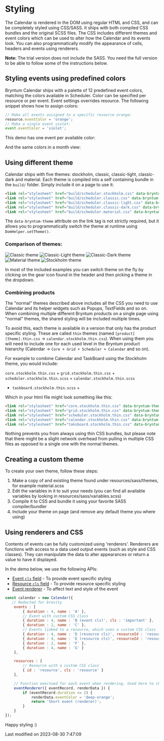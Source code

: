# Styling
The Calendar is rendered in the DOM using regular HTML and CSS, and can be completely styled using CSS/SASS. It ships 
with both compiled CSS bundles and the original SCSS files. The CSS includes different themes and event colors which can 
be used to alter how the Calendar and its events look. You can also programmatically modify the appearance of cells, 
headers and events using renderers.

**Note:** The trial version does not include the SASS. You need the full version to be able to follow some of the 
instructions below.

## Styling events using predefined colors
Bryntum Calendar ships with a palette of 12 predefined event colors, matching the colors available in Scheduler. Color 
can be specified per resource or per event. Event settings overrides resource. The following snippet shows how to assign 
colors:

```javascript
// Make all events assigned to a specific resource orange:
resource.eventColor = 'orange';
// Make a single event violet:
event.eventColor = 'violet';
```

This demo has one event per available color:

<div class="external-example" data-file="Calendar/guides/styling/colors.js"></div>

And the same colors in a month view:

<div class="external-example" data-file="Calendar/guides/styling/colors-month.js"></div>

## Using different theme

Calendar ships with five themes: stockholm, classic, classic-light, classic-dark and material. Each theme is compiled
into a self containing bundle in the `build/` folder.  Simply include it on a page to use it:

```html
<link rel="stylesheet" href="build/scheduler.stockholm.css" data-bryntum-theme>
<link rel="stylesheet" href="build/scheduler.classic.css" data-bryntum-theme>
<link rel="stylesheet" href="build/scheduler.classic-light.css" data-bryntum-theme>
<link rel="stylesheet" href="build/scheduler.classic-dark.css" data-bryntum-theme>
<link rel="stylesheet" href="build/scheduler.material.css" data-bryntum-theme">
```

<div class="note">
The <code>data-bryntum-theme</code> attribute on the link tag is not strictly required, but it allows you to 
programmatically switch the theme at runtime using <code>DomHelper.setTheme()</code>.
</div>

### Comparison of themes:

![Classic theme](Calendar/themes/thumb.classic.png "Default theme")
![Classic-Light theme](Calendar/themes/thumb.classic-light.png "Light theme")
![Classic-Dark theme](Calendar/themes/thumb.classic-dark.png "Dark theme")
![Material theme](Calendar/themes/thumb.material.png "Material theme")
![Stockholm theme](Calendar/themes/thumb.stockholm.png "Stockholm theme")

In most of the included examples you can switch theme on the fly by clicking on the gear icon found in the header and
then picking a theme in the dropdown.

### Combining products

The "normal" themes described above includes all the CSS you need to use Calendar and its helper widgets such as
Popups, TextFields and so on. When combining multiple different Bryntum products on a single page using "normal" themes,
the shared styling will be included multiple times.

To avoid this, each theme is available in a version that only has the product specific styling. These are called `thin`
themes (named `[product][theme].thin.css` -> `calendar.stockholm.thin.css`). When using them you will need to include
one for each used level in the Bryntum product hierarchy (Calendar -> `Core + Grid + Scheduler + Calendar` and so on).

For example to combine Calendar and TaskBoard using the Stockholm theme, you would include:

`core.stockholm.thin.css` + `grid.stockholm.thin.css` + `scheduler.stockholm.thin.scss` + `calendar.stockholm.thin.scss`
+  `taskboard.stockholm.thin.scss` +

Which in your html file might look something like this:

```html
<link rel="stylesheet" href="core.stockholm.thin.css" data-bryntum-theme>
<link rel="stylesheet" href="grid.stockholm.thin.css" data-bryntum-theme>
<link rel="stylesheet" href="scheduler.stockholm.thin.css" data-bryntum-theme>
<link rel="stylesheet" href="calendar.stockholm.thin.css" data-bryntum-theme>
<link rel="stylesheet" href="taksboard.stockholm.thin.css" data-bryntum-theme>
```

<div class="note">
Nothing prevents you from always using thin CSS bundles, but please note that there might be a slight network overhead 
from pulling in multiple CSS files as opposed to a single one with the normal themes.
</div>

## Creating a custom theme

To create your own theme, follow these steps:

1. Make a copy of and existing theme found under resources/sass/themes, for example material.scss
2. Edit the variables in it to suit your needs (you can find all available variables by looking in resources/sass/variables.scss)
3. Compile it to CSS and bundle it using your favorite SASS compiler/bundler
4. Include your theme on page (and remove any default theme you where using)

## Using renderers and CSS

Contents of events can be fully customized using 'renderers'. Renderers are functions with access to a data used output 
events (such as style and CSS classes). They can manipulate the data to alter appearances or return a value to have it 
displayed.

In the demo below, we use the following APIs:
* [Event `cls` field](#Scheduler/model/EventModel#field-cls) - To provide event specific styling
* [Resource `cls` field](#Scheduler/model/ResourceModel#field-cls) - To provide resource specific styling
* [Event renderer](#Calendar/widget/mixin/EventRenderer#config-eventRenderer) - To affect text and style of the event

<div class="external-example" data-file="Calendar/guides/styling/renderers.js"></div>

```javascript
const calendar = new Calendar({
   // Redacted for brevity
    events : [
        { duration : 4, name : 'A' },
        // Event with custom CSS class
        { duration : 4, name : 'B (event cls)', cls : 'important' },
        { duration : 2, name : 'C' },
        // Events linked to a resource, which uses a custom CSS class
        { duration : 4, name : 'D (resource cls)', resourceId : 'resource' },
        { duration : 4, name : 'E (resource cls)', resourceId : 'resource' },
        { duration : 2, name : 'F' },
        { duration : 4, name : 'G' }
    ],

    resources : [
        // Resource with a custom CSS class
        { id : 'resource', cls : 'resource' }
    ],

    // Function exectued for each event when rendering. Used here to change color and text of short events
    eventRenderer({ eventRecord, renderData }) {
        if (eventRecord.duration <= 2) {
            renderData.eventColor = 'deep-orange';
            return 'Short event (renderer)';
        }
    }
});
```

Happy styling :)


<p class="last-modified">Last modified on 2023-08-30 7:47:09</p>